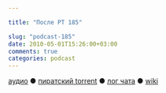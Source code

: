 ```yaml
---

title: "После РТ 185"

slug: "podcast-185"
date: 2010-05-01T15:26:00+03:00
comments: true
categories: podcast
---
```

[аудио](http://cdn.radio-t.com/rt185post.mp3) ● [пиратский torrent](http://pirates.radio-t.com/torrents/rt185post.mp3.torrent) ● [лог чата](http://chat.radio-t.com/logs/radio-t-185.html) ● [wiki](http://wiki.radio-t.com/%D0%9F%D0%BE%D1%81%D0%BB%D0%B5_%D0%A0%D0%A2_185)<audio src="http://cdn.radio-t.com/rt185post.mp3" preload="none">
